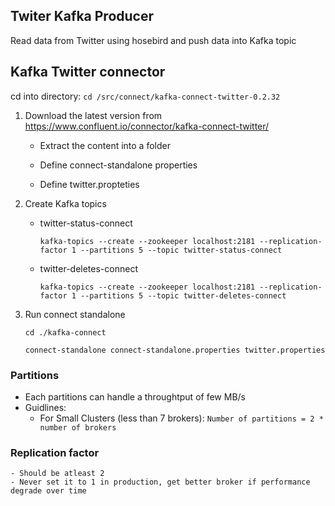 ## Twiter Kafka Producer

Read data from Twitter using hosebird and push data into Kafka topic

## Kafka Twitter connector
  
  cd into directory: `cd /src/connect/kafka-connect-twitter-0.2.32`
  
  1. Download the latest version from https://www.confluent.io/connector/kafka-connect-twitter/
  
      - Extract the content into a folder
      
      - Define connect-standalone properties
      
      - Define twitter.propteties
  
  2. Create Kafka topics
      - twitter-status-connect
          ```
          kafka-topics --create --zookeeper localhost:2181 --replication-factor 1 --partitions 5 --topic twitter-status-connect
          ``` 
      - twitter-deletes-connect
          ```
          kafka-topics --create --zookeeper localhost:2181 --replication-factor 1 --partitions 5 --topic twitter-deletes-connect
          ```
  3. Run connect standalone
      ``` 
      cd ./kafka-connect
      
      connect-standalone connect-standalone.properties twitter.properties
      ```
      
### Partitions
  - Each partitions can handle a throughtput of few MB/s
  - Guidlines:
    - For Small Clusters (less than 7 brokers):
        `Number of partitions = 2 * number of brokers`
    
### Replication factor
    - Should be atleast 2
    - Never set it to 1 in production, get better broker if performance degrade over time
            
              